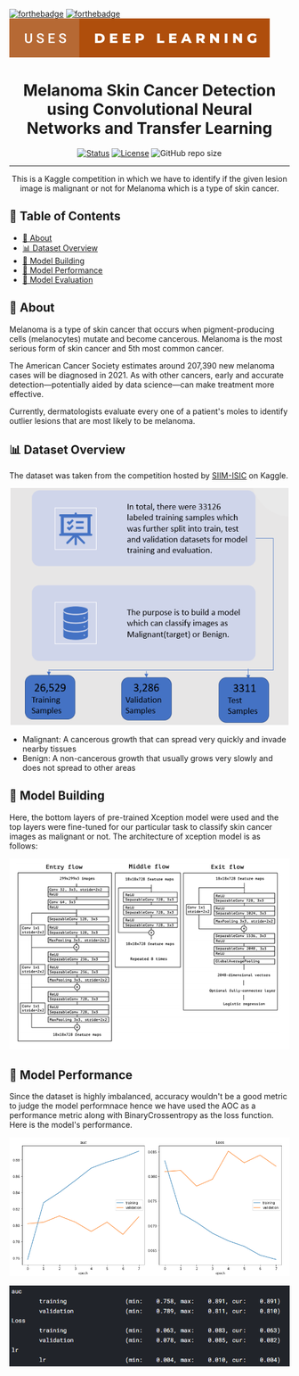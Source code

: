 [![forthebadge](https://forthebadge.com/images/badges/powered-by-coffee.svg)]()
[![forthebadge](https://forthebadge.com/images/badges/made-with-python.svg)]()
[![forthebadge](images/badges/uses-deep-learning.svg)]()

<h1 align="center">Melanoma Skin Cancer Detection using Convolutional Neural Networks and Transfer Learning</h1>

<div align="center">

  [![Status](https://img.shields.io/badge/status-active-success.svg)]()
  [![License](https://img.shields.io/badge/license-MIT-blue.svg)]()
  ![GitHub repo size](https://img.shields.io/github/repo-size/vipul-shinde/melanoma-skin-cancer-classification)

</div>

---

<p align="center"> This is a Kaggle competition in which we have to identify if the given lesion image is malignant or not for Melanoma which is a type of skin cancer.
    <br>
</p>

## 📝 Table of Contents

- [🧐 About](#about)
- [📊 Dataset Overview](#data-overview)
- [🧠 Model Building](#neural-network-model)
- [🎯 Model Performance](#model-performance)
- [🏅 Model Evaluation](#model-evaluation)

## 🧐 About <a name = "about"></a>

Melanoma is a type of skin cancer that occurs when pigment-producing cells (melanocytes) mutate and become cancerous. Melanoma is the most serious form of skin cancer and 5th most common cancer. 

The American Cancer Society estimates around 207,390 new melanoma cases will be diagnosed in 2021. As with other cancers, early and accurate detection—potentially aided by data science—can make treatment more effective.

Currently, dermatologists evaluate every one of a patient's moles to identify outlier lesions that are most likely to be melanoma.

## 📊 Dataset Overview <a name="data-overview"></a>

The dataset was taken from the competition hosted by <a href = "https://www.kaggle.com/c/siim-isic-melanoma-classification/data">SIIM-ISIC</a> on Kaggle.

<p align="center">
    <img src="images\data-overview.png" alt="data-overview" width="500px">
</p>

- Malignant: A cancerous growth that can spread very quickly and invade nearby tissues
- Benign: A non-cancerous growth that usually grows very slowly and does not spread to other areas

## 🧠 Model Building <a name="neural-network-model">

Here, the bottom layers of pre-trained Xception model were used and the top layers were fine-tuned for our particular task to classify skin cancer images as malignant or not. The architecture of xception model is as follows:

<p align="center">
    <img src="images\xception-architecture.png" alt="xception-architecture">
</p>

## 🎯 Model Performance <a name="model-performance">

Since the dataset is highly imbalanced, accuracy wouldn't be a good metric to judge the model performnace hence we have used the AOC as a performance metric along with BinaryCrossentropy as the loss function. Here is the model's performance.

<p align="left">
    <img src="images\live-loss-plot.png" alt="live-loss-plot">
</p>

<p align="left">
    <img src="images\performance-results.png" alt="performance-result">
</p>

